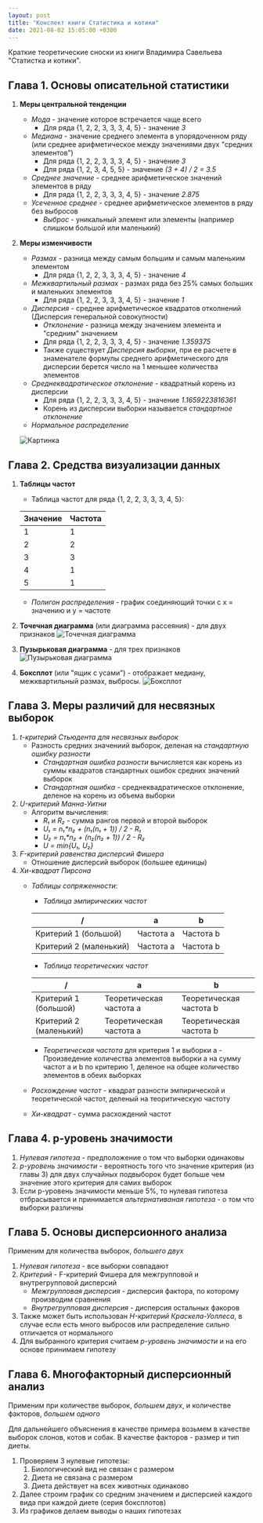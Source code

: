 ```yaml
---
layout: post
title: "Конспект книги Статистика и котики"
date: 2021-08-02 15:05:00 +0300
---
```

Краткие теоретические сноски из книги Владимира Савельева "Статистка и котики".

## Глава 1. Основы описательной статистики

1. **Меры центральной тенденции**
    - *Мода* - значение которое встречается чаще всего
        - Для ряда {1, 2, 2, 3, 3, 3, 4, 5} - значение *3*
    - *Медиана* - значение среднего элемента в упорядоченном ряду (или среднее
    арифметическое между значениями двух "средних элементов")
        - Для ряда {1, 2, 2, 3, 3, 3, 4, 5} - значение *3*
        - Для ряда {1, 2, 3, 4, 5, 5} - значение *(3 + 4) / 2 = 3.5*
    - *Среднее значение* - среднее арифметическое значений элементов в ряду
        - Для ряда {1, 2, 2, 3, 3, 3, 4, 5} - значение *2.875*
    - *Усеченное среднее* - среднее арифметическое элементов в ряду без выбросов
        - *Выброс* - уникальный элемент или элементы (например слишком большой
        или маленький)
2. **Меры изменчивости**
    - *Размах* - разница между самым большим и самым маленьким элементом
        - Для ряда {1, 2, 2, 3, 3, 3, 4, 5} - значение *4*
    - *Межквартильный размах* - размах ряда без 25% самых больших и маленьких элементов
        - Для ряда {1, 2, 2, 3, 3, 3, 4, 5} - значение *1*
    - *Дисперсия* - среднее арифметическое квадратов отколнений (Дисперсия
    генеральной совокупности)
        - *Отклонение* - разница между значением элемента и "средним" значением
        - Для ряда {1, 2, 2, 3, 3, 3, 4, 5} - значение *1.359375*
        - Также существует *Дисперсия выборки*, при ее расчете в знаменателе
        формулы среднего арифметического для дисперсии берется число на 1 меньшее
        количества элементов
    - *Среднеквадратическое отклонение* - квадратный корень из дисперсии
        - Для ряда {1, 2, 2, 3, 3, 3, 4, 5} - значение *1.1659223816361*
        - Корень из дисперсии выборки называется *стандартное отклонение*
    - *Нормальное распределение*

    ![Картинка](https://external-content.duckduckgo.com/iu/?u=https%3A%2F%2Fkineziolog.su%2Fsites%2Fdefault%2Ffiles%2Fpravilo-treh-sigm.jpg&f=1&nofb=1 "Нормальное распределение")

## Глава 2. Средства визуализации данных

1. **Таблицы частот**
    - Таблица частот для ряда {1, 2, 2, 3, 3, 3, 4, 5}:

    Значение | Частота
    --- | ---
    1 | 1
    2 | 2
    3 | 3
    4 | 1
    5 | 1

    - *Полигон распределения* - график соединяющий точки с x = значению и y = частоте
2. **Точечная диаграмма** (или диаграмма рассеяния) - для двух признаков
  ![Точечная диаграмма](https://external-content.duckduckgo.com/iu/?u=https%3A%2F%2Faskdev.ru%2Fimages%2Fcontent%2F17682216%2Ffbddad18db7981eeb09631f0ea92617b.png&f=1&nofb=1)

3. **Пузырьковая диаграмма** - для трех признаков
  ![Пузырьковая диаграмма](https://external-content.duckduckgo.com/iu/?u=http%3A%2F%2Fblog.atkcg.ru%2Fwp-content%2Fuploads%2F2015%2F07%2F024.png&f=1&nofb=1)

4. **Боксплот** (или "ящик с усами") - отображает медиану, межквартильный размах,
выбросы.
  ![Боксплот](https://external-content.duckduckgo.com/iu/?u=https%3A%2F%2Fforecasting.svetunkov.ru%2Fwp-content%2Fuploads%2F2015%2F05%2Fanalysis-08.png&f=1&nofb=1)

## Глава 3. Меры различий для несвязных выборок

1. *t-критерий Стьюдента для несвязных выборок*
    - Разность средних значениий выборок, деленая на *стандартную ошибку разности*
        - *Стандартная ошибка разности* вычисляется как корень из суммы квадратов
        стандартных ошибок средних значений выборок
        - *Стандартная ошибка* - среднеквадратическое отклонение, деленое на
        корень из объема выборки
2. *U-критерий Манна-Уитни*
    - Алгоритм вычисления:
        - *R₁* и *R₂* - сумма рангов первой и второй выборок
        - *U₁ = n₁\*n₂ + (n₁(n₁ + 1)) / 2 - R₁*
        - *U₂ = n₁\*n₂ + (n₂(n₂ + 1)) / 2 - R₂*
        - *U = min{U₁, U₂}*
3. *F-критерий равенства дисперсий Фишера*
    - Отношение дисперсий выборок (большее единицы)
4. *Хи-квадрат Пирсона*
    - *Таблицы сопряженности*:
        - *Таблица эмпирических частот*

      / | a | b
      ---|---|---
      Критерий 1 (большой) | Частота a | Частота b
      Критерий 2 (маленький) | Частота a | Частота b

        - *Таблица теоретических частот*

      / | a | b
      ---|---|---
      Критерий 1 (большой) | Теоретическая частота a | Теоретическая частота b
      Критерий 2 (маленький) | Теоретическая частота a | Теоретическая частота b

        - *Теоретическая частота* для критерия 1 и выборки a - Произведение
        количества элементов выборки a на сумму частот a и b по критерию 1,
        деленое на общее количество элементов в обеих выборках
    - *Расхождение частот* - квадрат разности эмпирической и теоретической частот,
    деленый на теоритическую частоту
    - *Хи-квадрат* - сумма расхождений частот  

## Глава 4. p-уровень значимости

1. *Нулевая гипотеза* - предположение о том что выборки одинаковы
2. *p-уровень значимости* - вероятность того что значение критерия (из главы 3)
для двух случайных подвыборок будет больше чем значение этого критерия для самих
выборок
3. Если p-уровень значимости меньше 5%, то нулевая гипотеза отбрасывается и
принимается *альтернативаная гипотеза* - о том что выборки различны

## Глава 5. Основы дисперсионного анализа

Применим для количества выборок, *большего двух*

1. *Нулевая гипотеза* - все выборки совпадают
2. *Критерий* - F-критерий Фишера для межгрупповой и внутрегрупповой дисперсий
    - *Межгрупповая дисперсия* - дисперсия фактора, по которому производим сравнения
    - *Внутрегрупповая дисперсия* - дисперсия остальных факоров
3. Также может быть использован *H-критерий Краскела-Уоллеса*, в случае если
есть много выбросов или распределение сильно отличается от нормального
4. Для выбранного критерия считаем *p-уровень значимости* и на его основе
принимаем гипотезу

## Глава 6. Многофакторный дисперсионный анализ

Применим при количестве выборок, *большем двух*, и количестве факторов,
*большем одного*

Для дальнейшего объяснения в качестве примера возьмем в качестве выборок слонов,
котов и собак. В качестве факторов - размер и тип диеты.

1. Проверяем 3 нулевые гипотезы:
    1. Биологический вид не связан с размером
    2. Диета не связана с размером
    3. Диета действует на всех животных одинаково
2. Далее строим график со средним значением и дисперсией каждого вида при каждой
диете (серия боксплотов)
3. Из графиков делаем выводы о наших гипотезах
